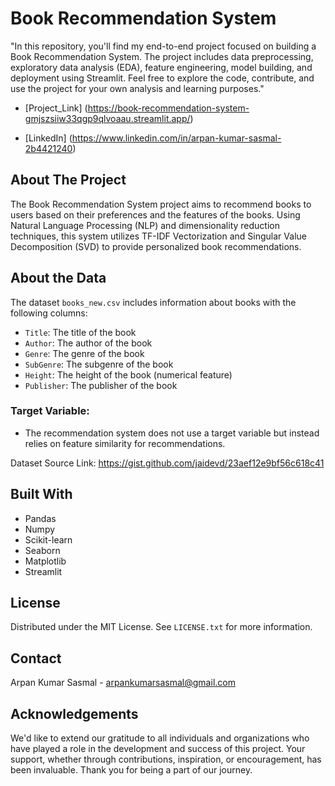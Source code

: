 # Book Recommendation System

"In this repository, you'll find my end-to-end project focused on building a Book Recommendation System. The project includes data preprocessing, exploratory data analysis (EDA), feature engineering, model building, and deployment using Streamlit. Feel free to explore the code, contribute, and use the project for your own analysis and learning purposes."

- [Project_Link] (https://book-recommendation-system-gmjszsiiw33qgp9qlvoaau.streamlit.app/)

- [LinkedIn] (https://www.linkedin.com/in/arpan-kumar-sasmal-2b4421240)

## About The Project

The Book Recommendation System project aims to recommend books to users based on their preferences and the features of the books. Using Natural Language Processing (NLP) and dimensionality reduction techniques, this system utilizes TF-IDF Vectorization and Singular Value Decomposition (SVD) to provide personalized book recommendations.

## About the Data

The dataset `books_new.csv` includes information about books with the following columns:

- `Title`: The title of the book
- `Author`: The author of the book
- `Genre`: The genre of the book
- `SubGenre`: The subgenre of the book
- `Height`: The height of the book (numerical feature)
- `Publisher`: The publisher of the book

### Target Variable:
- The recommendation system does not use a target variable but instead relies on feature similarity for recommendations.

Dataset Source Link: https://gist.github.com/jaidevd/23aef12e9bf56c618c41

## Built With

- Pandas
- Numpy
- Scikit-learn
- Seaborn
- Matplotlib
- Streamlit

## License

Distributed under the MIT License. See `LICENSE.txt` for more information.

## Contact

Arpan Kumar Sasmal - arpankumarsasmal@gmail.com

## Acknowledgements

We'd like to extend our gratitude to all individuals and organizations who have played a role in the development and success of this project. Your support, whether through contributions, inspiration, or encouragement, has been invaluable. Thank you for being a part of our journey.
